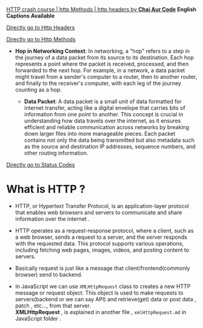 [HTTP crash course | http Methods | http headers by **Chai Aur Code**](https://youtu.be/qgZiUvV41TI?si=D8wBiqr0dqY4_N1l)  **English Captions Available**

[Directly go to Http Headers](https://youtu.be/qgZiUvV41TI?feature=shared&t=323)

[Directly go to Http Methods](https://youtu.be/qgZiUvV41TI?si=Wldu_7axZN0Tj3pW&t=870)

- **Hop in Networking Context**: In networking, a "hop" refers to a step in the journey of a data packet from its source to its destination. Each hop represents a point where the packet is received, processed, and then forwarded to the next hop. For example, in a network, a data packet might travel from a sender's computer to a router, then to another router, and finally to the receiver's computer, with each leg of the journey counting as a hop.

    - **Data Packet**: A data packet is a small unit of data formatted for internet transfer, acting like a digital envelope that carries bits of information from one point to another. This concept is crucial in understanding how data travels over the internet, as it ensures efficient and reliable communication across networks by breaking down larger files into more manageable pieces. Each packet contains not only the data being transmitted but also metadata such as the source and destination IP addresses, sequence numbers, and other routing information.

[Directly go to Status Codes](https://youtu.be/qgZiUvV41TI?si=RXsp31HcAl_Be4c6&t=1128)


# What is HTTP ? 
- HTTP, or Hypertext Transfer Protocol, is an application-layer protocol that enables web browsers and servers to communicate and share information over the internet .

- HTTP operates as a request-response protocol, where a client, such as a web browser, sends a request to a server, and the server responds with the requested data. This protocol supports various operations, including fetching web pages, images, videos, and posting content to servers.

- Basically request is just like a message that client/frontend(commonly browser) send to backend.
- In JavaScript we can use `XMLHttpRequest`  class to creates a new HTTP message or request object. This object is used to make requests to servers(backend or we can say API) and retrieve(get) data or post data , patch , etc..., from that server.   
**XMLHttpRequest** , is explained in another file , `xmlHttpRequest.md` in JavaScript folder . 

